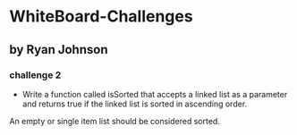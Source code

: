 # WhiteBoard-Challenges

## by Ryan Johnson

### challenge 2
* Write a function called isSorted that accepts a linked list as
a parameter and returns true if the linked list is sorted in
ascending order.

An empty or single item list should be considered sorted.